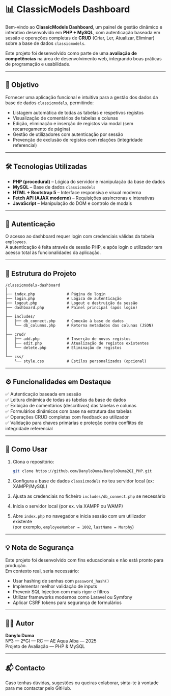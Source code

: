 # 📊 ClassicModels Dashboard

Bem-vindo ao **ClassicModels Dashboard**, um painel de gestão dinâmico e interativo desenvolvido em **PHP + MySQL**, com autenticação baseada em sessão e operações completas de **CRUD** (Criar, Ler, Atualizar, Eliminar) sobre a base de dados `classicmodels`.

Este projeto foi desenvolvido como parte de uma **avaliação de competências** na área de desenvolvimento web, integrando boas práticas de programação e usabilidade.

---

## 🧠 Objetivo

Fornecer uma aplicação funcional e intuitiva para a gestão dos dados da base de dados `classicmodels`, permitindo:

- Listagem automática de todas as tabelas e respetivos registos  
- Visualização de comentários de tabelas e colunas  
- Edição, eliminação e inserção de registos via modal (sem recarregamento de página)  
- Gestão de utilizadores com autenticação por sessão  
- Prevenção de exclusão de registos com relações (integridade referencial)  

---

## 🛠️ Tecnologias Utilizadas

- **PHP (procedural)** – Lógica do servidor e manipulação da base de dados  
- **MySQL** – Base de dados `classicmodels`  
- **HTML + Bootstrap 5** – Interface responsiva e visual moderna  
- **Fetch API (AJAX moderno)** – Requisições assíncronas e interativas  
- **JavaScript** – Manipulação do DOM e controlo de modais  

---

## 🔐 Autenticação

O acesso ao dashboard requer login com credenciais válidas da tabela `employees`.  
A autenticação é feita através de sessão PHP, e após login o utilizador tem acesso total às funcionalidades da aplicação.

---

## 🧩 Estrutura do Projeto

```
/classicmodels-dashboard
│
├── index.php              # Página de login
├── login.php              # Lógica de autenticação
├── logout.php             # Logout e destruição da sessão
├── dashboard.php          # Painel principal (após login)
│
├── includes/
│   ├── db_connect.php     # Conexão à base de dados
│   └── db_columns.php     # Retorna metadados das colunas (JSON)
│
├── crud/
│   ├── add.php            # Inserção de novos registos
│   ├── edit.php           # Atualização de registos existentes
│   └── delete.php         # Eliminação de registos
│
└── css/
    └── style.css          # Estilos personalizados (opcional)
```

---

## ⚙️ Funcionalidades em Destaque

✅ Autenticação baseada em sessão  
✅ Leitura dinâmica de todas as tabelas da base de dados  
✅ Exibição de comentários (descritivos) das tabelas e colunas  
✅ Formulários dinâmicos com base na estrutura das tabelas  
✅ Operações CRUD completas com feedback ao utilizador  
✅ Validação para chaves primárias e proteção contra conflitos de integridade referencial  

---

## 🚀 Como Usar

1. Clona o repositório:
   ```bash
   git clone https://github.com/DanyloDuma/DanyloDuma2GI_PHP.git
   ```

2. Configura a base de dados `classicmodels` no teu servidor local (ex: XAMPP/MySQL)

3. Ajusta as credenciais no ficheiro `includes/db_connect.php` se necessário

4. Inicia o servidor local (por ex. via XAMPP ou WAMP)

5. Abre `index.php` no navegador e inicia sessão com um utilizador existente  
   (por exemplo, `employeeNumber = 1002`, `lastName = Murphy`)

---

## 💡 Nota de Segurança

Este projeto foi desenvolvido com fins educacionais e não está pronto para produção.  
Em contexto real, seria necessário:

- Usar hashing de senhas com `password_hash()`  
- Implementar melhor validação de inputs  
- Prevenir SQL Injection com mais rigor e filtros  
- Utilizar frameworks modernos como Laravel ou Symfony  
- Aplicar CSRF tokens para segurança de formulários  

---

## 👨‍💻 Autor

**Danylo Duma**  
Nº3 — 2ºGI — RC — AE Aqua Alba — 2025  
Projeto de Avaliação — PHP & MySQL

---

## 📬 Contacto

Caso tenhas dúvidas, sugestões ou queiras colaborar, sinta-te à vontade para me contactar pelo GitHub.